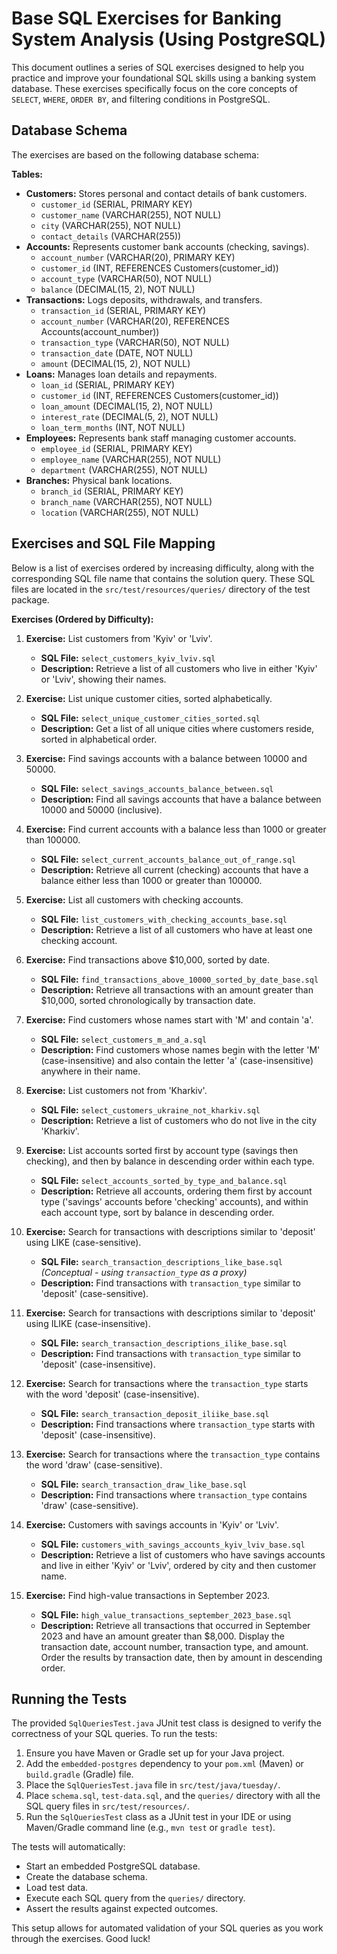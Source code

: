 # Base SQL Exercises for Banking System Analysis (Using PostgreSQL)

This document outlines a series of SQL exercises designed to help you practice and improve your foundational SQL skills using a banking system database. These exercises specifically focus on the core concepts of `SELECT`, `WHERE`, `ORDER BY`, and filtering conditions in PostgreSQL.

## Database Schema

The exercises are based on the following database schema:

**Tables:**

* **Customers:** Stores personal and contact details of bank customers.
    * `customer_id` (SERIAL, PRIMARY KEY)
    * `customer_name` (VARCHAR(255), NOT NULL)
    * `city` (VARCHAR(255), NOT NULL)
    * `contact_details` (VARCHAR(255))
* **Accounts:** Represents customer bank accounts (checking, savings).
    * `account_number` (VARCHAR(20), PRIMARY KEY)
    * `customer_id` (INT, REFERENCES Customers(customer_id))
    * `account_type` (VARCHAR(50), NOT NULL)
    * `balance` (DECIMAL(15, 2), NOT NULL)
* **Transactions:** Logs deposits, withdrawals, and transfers.
    * `transaction_id` (SERIAL, PRIMARY KEY)
    * `account_number` (VARCHAR(20), REFERENCES Accounts(account_number))
    * `transaction_type` (VARCHAR(50), NOT NULL)
    * `transaction_date` (DATE, NOT NULL)
    * `amount` (DECIMAL(15, 2), NOT NULL)
* **Loans:** Manages loan details and repayments.
    * `loan_id` (SERIAL, PRIMARY KEY)
    * `customer_id` (INT, REFERENCES Customers(customer_id))
    * `loan_amount` (DECIMAL(15, 2), NOT NULL)
    * `interest_rate` (DECIMAL(5, 2), NOT NULL)
    * `loan_term_months` (INT, NOT NULL)
* **Employees:** Represents bank staff managing customer accounts.
    * `employee_id` (SERIAL, PRIMARY KEY)
    * `employee_name` (VARCHAR(255), NOT NULL)
    * `department` (VARCHAR(255), NOT NULL)
* **Branches:** Physical bank locations.
    * `branch_id` (SERIAL, PRIMARY KEY)
    * `branch_name` (VARCHAR(255), NOT NULL)
    * `location` (VARCHAR(255), NOT NULL)

## Exercises and SQL File Mapping

Below is a list of exercises ordered by increasing difficulty, along with the corresponding SQL file name that contains the solution query. These SQL files are located in the `src/test/resources/queries/` directory of the test package.

**Exercises (Ordered by Difficulty):**

1.  **Exercise:** List customers from 'Kyiv' or 'Lviv'.
    * **SQL File:** `select_customers_kyiv_lviv.sql`
    * **Description:** Retrieve a list of all customers who live in either 'Kyiv' or 'Lviv', showing their names.

2.  **Exercise:** List unique customer cities, sorted alphabetically.
    * **SQL File:** `select_unique_customer_cities_sorted.sql`
    * **Description:** Get a list of all unique cities where customers reside, sorted in alphabetical order.

3.  **Exercise:** Find savings accounts with a balance between 10000 and 50000.
    * **SQL File:** `select_savings_accounts_balance_between.sql`
    * **Description:** Find all savings accounts that have a balance between 10000 and 50000 (inclusive).

4.  **Exercise:** Find current accounts with a balance less than 1000 or greater than 100000.
    * **SQL File:** `select_current_accounts_balance_out_of_range.sql`
    * **Description:** Retrieve all current (checking) accounts that have a balance either less than 1000 or greater than 100000.

5.  **Exercise:** List all customers with checking accounts.
    * **SQL File:** `list_customers_with_checking_accounts_base.sql`
    * **Description:** Retrieve a list of all customers who have at least one checking account.

6.  **Exercise:** Find transactions above $10,000, sorted by date.
    * **SQL File:** `find_transactions_above_10000_sorted_by_date_base.sql`
    * **Description:** Retrieve all transactions with an amount greater than $10,000, sorted chronologically by transaction date.

7.  **Exercise:** Find customers whose names start with 'M' and contain 'а'.
    * **SQL File:** `select_customers_m_and_a.sql`
    * **Description:** Find customers whose names begin with the letter 'M' (case-insensitive) and also contain the letter 'а' (case-insensitive) anywhere in their name.

8.  **Exercise:** List customers not from 'Kharkiv'.
    * **SQL File:** `select_customers_ukraine_not_kharkiv.sql`
    * **Description:** Retrieve a list of customers who do not live in the city 'Kharkiv'.

9.  **Exercise:** List accounts sorted first by account type (savings then checking), and then by balance in descending order within each type.
    * **SQL File:** `select_accounts_sorted_by_type_and_balance.sql`
    * **Description:** Retrieve all accounts, ordering them first by account type ('savings' accounts before 'checking' accounts), and within each account type, sort by balance in descending order.

10. **Exercise:** Search for transactions with descriptions similar to 'deposit' using LIKE (case-sensitive).
    * **SQL File:** `search_transaction_descriptions_like_base.sql` *(Conceptual - using `transaction_type` as a proxy)*
    * **Description:** Find transactions with `transaction_type` similar to 'deposit' (case-sensitive).

11. **Exercise:** Search for transactions with descriptions similar to 'deposit' using ILIKE (case-insensitive).
    * **SQL File:** `search_transaction_descriptions_ilike_base.sql`
    * **Description:** Find transactions with `transaction_type` similar to 'deposit' (case-insensitive).

12. **Exercise:** Search for transactions where the `transaction_type` starts with the word 'deposit' (case-insensitive).
    * **SQL File:** `search_transaction_deposit_iliike_base.sql`
    * **Description:** Find transactions where `transaction_type` starts with 'deposit' (case-insensitive).

13. **Exercise:** Search for transactions where the `transaction_type` contains the word 'draw' (case-sensitive).
    * **SQL File:** `search_transaction_draw_like_base.sql`
    * **Description:** Find transactions where `transaction_type` contains 'draw' (case-sensitive).

14. **Exercise:** Customers with savings accounts in 'Kyiv' or 'Lviv'.
    * **SQL File:** `customers_with_savings_accounts_kyiv_lviv_base.sql`
    * **Description:** Retrieve a list of customers who have savings accounts and live in either 'Kyiv' or 'Lviv', ordered by city and then customer name.

15. **Exercise:** Find high-value transactions in September 2023.
    * **SQL File:** `high_value_transactions_september_2023_base.sql`
    * **Description:** Retrieve all transactions that occurred in September 2023 and have an amount greater than $8,000. Display the transaction date, account number, transaction type, and amount. Order the results by transaction date, then by amount in descending order.

## Running the Tests

The provided `SqlQueriesTest.java` JUnit test class is designed to verify the correctness of your SQL queries. To run the tests:

1.  Ensure you have Maven or Gradle set up for your Java project.
2.  Add the `embedded-postgres` dependency to your `pom.xml` (Maven) or `build.gradle` (Gradle) file.
3.  Place the `SqlQueriesTest.java` file in `src/test/java/tuesday/`.
4.  Place `schema.sql`, `test-data.sql`, and the `queries/` directory with all the SQL query files in `src/test/resources/`.
5.  Run the `SqlQueriesTest` class as a JUnit test in your IDE or using Maven/Gradle command line (e.g., `mvn test` or `gradle test`).

The tests will automatically:

* Start an embedded PostgreSQL database.
* Create the database schema.
* Load test data.
* Execute each SQL query from the `queries/` directory.
* Assert the results against expected outcomes.

This setup allows for automated validation of your SQL queries as you work through the exercises. Good luck!